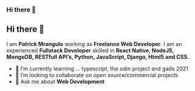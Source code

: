 ### Hi there 👋

## Hi there 👋

I am **Patrick Mrangulo** working as **Freelance Web Developer**. I am an experienced **Fullstack Developer**
skilled in **React Native, NodeJS, MongoDB, RESTfull API’s, Python, JavaScript, Django, Html5 and CSS.**

- 🌱 I’m currently learning ... typescript, the odin project and gads 2021
- 👯 I’m looking to collaborate on open source/commercial projects
- 💬 Ask me about **Web Development**

<!--
**Mrangulo-Ke/Mrangulo-Ke** is a ✨ _special_ ✨ repository because its `README.md` (this file) appears on your GitHub profile.

Here are some ideas to get you started:


-->
